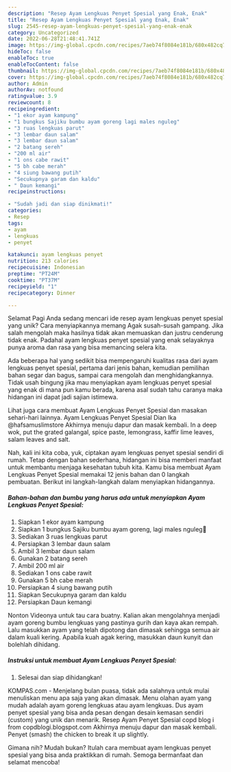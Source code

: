 ```yaml
---
description: "Resep Ayam Lengkuas Penyet Spesial yang Enak, Enak"
title: "Resep Ayam Lengkuas Penyet Spesial yang Enak, Enak"
slug: 2545-resep-ayam-lengkuas-penyet-spesial-yang-enak-enak
category: Uncategorized
date: 2022-06-28T21:48:41.741Z
image: https://img-global.cpcdn.com/recipes/7aeb74f8084e181b/680x482cq70/ayam-lengkuas-penyet-spesial-foto-resep-utama.jpg
hideToc: false
enableToc: true
enableTocContent: false
thumbnail: https://img-global.cpcdn.com/recipes/7aeb74f8084e181b/680x482cq70/ayam-lengkuas-penyet-spesial-foto-resep-utama.jpg
cover: https://img-global.cpcdn.com/recipes/7aeb74f8084e181b/680x482cq70/ayam-lengkuas-penyet-spesial-foto-resep-utama.jpg
author: Admin
authorAv: notfound
ratingvalue: 3.9
reviewcount: 8
recipeingredient:
- "1 ekor ayam kampung"
- "1 bungkus Sajiku bumbu ayam goreng lagi males nguleg"
- "3 ruas lengkuas parut"
- "3 lembar daun salam"
- "3 lembar daun salam"
- "2 batang sereh"
- "200 ml air"
- "1 ons cabe rawit"
- "5 bh cabe merah"
- "4 siung bawang putih"
- "Secukupnya garam dan kaldu"
- " Daun kemangi"
recipeinstructions:

- "Sudah jadi dan siap dinikmati!"
categories:
- Resep
tags:
- ayam
- lengkuas
- penyet

katakunci: ayam lengkuas penyet 
nutrition: 213 calories
recipecuisine: Indonesian
preptime: "PT24M"
cooktime: "PT37M"
recipeyield: "1"
recipecategory: Dinner

---
```



Selamat Pagi Anda sedang mencari ide resep ayam lengkuas penyet spesial yang unik? Cara menyiapkannya memang Agak susah-susah gampang. Jika salah mengolah maka hasilnya tidak akan memuaskan dan justru cenderung tidak enak. Padahal ayam lengkuas penyet spesial yang enak selayaknya punya aroma dan rasa yang bisa memancing selera kita.


Ada beberapa hal yang sedikit bisa mempengaruhi kualitas rasa dari ayam lengkuas penyet spesial, pertama dari jenis bahan, kemudian pemilihan bahan segar dan bagus, sampai cara mengolah dan menghidangkannya. Tidak usah bingung jika mau menyiapkan ayam lengkuas penyet spesial yang enak di mana pun kamu berada, karena asal sudah tahu caranya maka hidangan ini dapat jadi sajian istimewa.

Lihat juga cara membuat Ayam Lengkuas Penyet Spesial dan masakan sehari-hari lainnya. Ayam Lengkuas Penyet Spesial Dian Ika @hafsamuslimstore Akhirnya menuju dapur dan masak kembali. In a deep wok, put the grated galangal, spice paste, lemongrass, kaffir lime leaves, salam leaves and salt.


Nah, kali ini kita coba, yuk, ciptakan ayam lengkuas penyet spesial sendiri di rumah. Tetap dengan bahan sederhana, hidangan ini bisa memberi manfaat untuk membantu menjaga kesehatan tubuh kita. Kamu bisa membuat Ayam Lengkuas Penyet Spesial memakai 12 jenis bahan dan 0 langkah pembuatan. Berikut ini langkah-langkah dalam menyiapkan hidangannya.

<!--inarticleads1-->

##### Bahan-bahan dan bumbu yang harus ada untuk menyiapkan Ayam Lengkuas Penyet Spesial:

1. Siapkan 1 ekor ayam kampung
1. Siapkan 1 bungkus Sajiku bumbu ayam goreng, lagi males nguleg🤭
1. Sediakan 3 ruas lengkuas parut
1. Persiapkan 3 lembar daun salam
1. Ambil 3 lembar daun salam
1. Gunakan 2 batang sereh
1. Ambil 200 ml air
1. Sediakan 1 ons cabe rawit
1. Gunakan 5 bh cabe merah
1. Persiapkan 4 siung bawang putih
1. Siapkan Secukupnya garam dan kaldu
1. Persiapkan  Daun kemangi


Nonton Videonya untuk tau cara buatny. Kalian akan mengolahnya menjadi ayam goreng bumbu lengkuas yang pastinya gurih dan kaya akan rempah. Lalu masukkan ayam yang telah dipotong dan dimasak sehingga semua air dalam kuali kering. Apabila kuah agak kering, masukkan daun kunyit dan bolehlah dihidang. 

<!--inarticleads2-->

##### Instruksi untuk membuat Ayam Lengkuas Penyet Spesial:


1. Selesai dan siap dihidangkan!

KOMPAS.com - Menjelang bulan puasa, tidak ada salahnya untuk mulai menuliskan menu apa saja yang akan dimasak. Menu olahan ayam yang mudah adalah ayam goreng lengkuas atau ayam lengkuas. Dus ayam penyet spesial yang bisa anda pesan dengan desain kemasan sendiri (custom) yang unik dan menarik. Resep Ayam Penyet Spesial copd blog i from copdblogi.blogspot.com Akhirnya menuju dapur dan masak kembali. Penyet (smash) the chicken to break it up slightly. 

Gimana nih? Mudah bukan? Itulah cara membuat ayam lengkuas penyet spesial yang bisa anda praktikkan di rumah. Semoga bermanfaat dan selamat mencoba!
